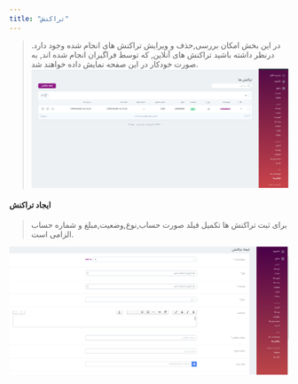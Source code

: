 ```yaml
---
title: "تراکنش"
---
```

>در این بخش امکان بررسی,حذف و ویرایش تراکنش های انجام شده وجود دارد. درنظر داشته باشید تراکنش های آنلاین, که توسط فراگیران انجام شده اند, به صورت خودکار در این صفحه نمایش داده خواهند شد. 
![](bill1.png)

#### ایجاد تراکنش 
>برای ثبت تراکنش ها تکمیل فیلد صورت حساب,نوع,وضعیت,مبلغ و شماره حساب الزامی است.

![](bill2.png)